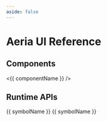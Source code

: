 ```yaml
---
aside: false
---
```


<script setup lang="ts">
import { useRouter } from 'vitepress'
import * as statics from '../src/aeria-ui/static.js'
import ApiContainer from '../src/components/api-container.vue'
import ItemCard from '../src/components/item-card.vue'

const router = useRouter()
</script>

# Aeria UI Reference

## Components

<div class="
  grid
  gap-3
  md:grid-cols-4
">
<item-card
  v-for="componentName of statics.components"
  :key="componentName"
  @click="router.go(`/aeria-ui/components/${componentName}`)"
>
  &lt;{{ componentName }} /&gt;

</item-card>
</div>

## Runtime APIs

<div class="
  grid
  md:grid-cols-3
  gap-4
">
  <api-container title="Composables">
    <a
      v-for="([symbolName, symbol]) in Object.entries(statics.composables)"
      :key="symbolName"
      :href="symbol"
    >
      {{ symbolName }}
    </a>
  </api-container>

  <api-container title="Directives">
    <a
      v-for="([symbolName, symbol]) in Object.entries(statics.directives)"
      :key="symbolName"
      :href="symbol"
    >
      {{ symbolName }}
    </a>
  </api-container>
</div>

